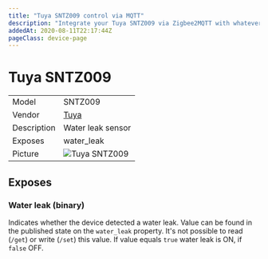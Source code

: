 ```yaml
---
title: "Tuya SNTZ009 control via MQTT"
description: "Integrate your Tuya SNTZ009 via Zigbee2MQTT with whatever smart home infrastructure you are using without the vendor's bridge or gateway."
addedAt: 2020-08-11T22:17:44Z
pageClass: device-page
---
```


<!-- !!!! -->
<!-- ATTENTION: This file is auto-generated through docgen! -->
<!-- You can only edit the "Notes"-Section between the two comment lines "Notes BEGIN" and "Notes END". -->
<!-- Do not use h1 or h2 heading within "## Notes"-Section. -->
<!-- !!!! -->

# Tuya SNTZ009

|     |     |
|-----|-----|
| Model | SNTZ009  |
| Vendor  | [Tuya](/supported-devices/#v=Tuya)  |
| Description | Water leak sensor |
| Exposes | water_leak |
| Picture | ![Tuya SNTZ009](https://www.zigbee2mqtt.io/images/devices/SNTZ009.png) |


<!-- Notes BEGIN: You can edit here. Add "## Notes" headline if not already present. -->


<!-- Notes END: Do not edit below this line -->




## Exposes

### Water leak (binary)
Indicates whether the device detected a water leak.
Value can be found in the published state on the `water_leak` property.
It's not possible to read (`/get`) or write (`/set`) this value.
If value equals `true` water leak is ON, if `false` OFF.

